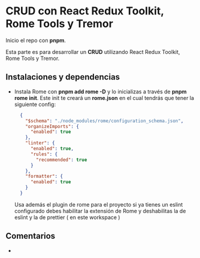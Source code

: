 # CRUD con React Redux Toolkit, Rome Tools y Tremor

Inicio el repo con **pnpm**.

Esta parte es para desarrollar un **CRUD** utilizando React Redux Toolkit, Rome Tools y Tremor.

## Instalaciones y dependencias

- Instala Rome con **pnpm add rome -D** y lo inicializas a través de **pnpm rome init**. Este init te creará un **rome.json** en el cual tendrás que tener la siguiente config:

  ```json
    {
      "$schema": "./node_modules/rome/configuration_schema.json",
      "organizeImports": {
        "enabled": true
      },
      "linter": {
        "enabled": true,
        "rules": {
          "recommended": true
        }
      },
      "formatter": {
        "enabled": true
      }
    }
  ```

  Usa además el plugin de rome para el proyecto si ya tienes un eslint configurado debes habilitar la extensión de Rome y deshabilitas la de eslint y la de prettier ( en este workspace )


## Comentarios

- 
